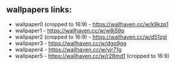 ## wallpapers links:

* wallpaper0 (cropped to 16:9) - https://wallhaven.cc/w/k9kzq1
* wallpaper1 - https://wallhaven.cc/w/w8j59p
* wallpaper2 (cropped to 16:9) - https://wallhaven.cc/w/d51zgl
* wallpaper3 - https://wallhaven.cc/w/dgo9gg
* wallpaper4 - https://wallhaven.cc/w/yjr71g
* wallpaper5 - https://wallhaven.cc/w/r28md1 (cropped to 16:9)
